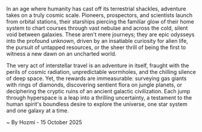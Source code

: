 
In an age where humanity has cast off its terrestrial shackles, adventure takes on a truly cosmic scale. Pioneers, prospectors, and scientists launch from orbital stations, their starships piercing the familiar glow of their home system to chart courses through vast nebulae and across the cold, silent void between galaxies. These aren't mere journeys; they are epic odysseys into the profound unknown, driven by an insatiable curiosity for alien life, the pursuit of untapped resources, or the sheer thrill of being the first to witness a new dawn on an uncharted world.

The very act of interstellar travel is an adventure in itself, fraught with the perils of cosmic radiation, unpredictable wormholes, and the chilling silence of deep space. Yet, the rewards are immeasurable: surveying gas giants with rings of diamonds, discovering sentient flora on jungle planets, or deciphering the cryptic ruins of an ancient galactic civilization. Each jump through hyperspace is a leap into a thrilling uncertainty, a testament to the human spirit's boundless desire to explore the universe, one star system and one galaxy at a time.

~ By Hozmi - 15 October 2025
